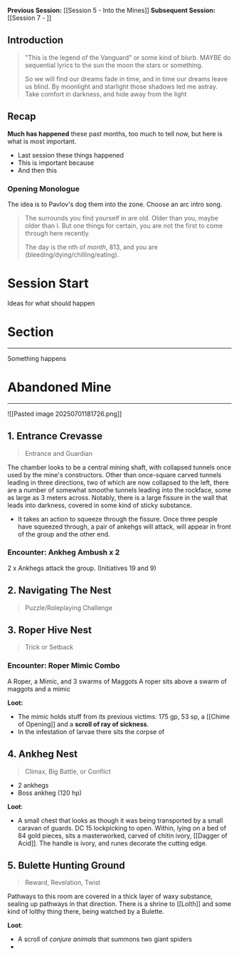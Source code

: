 **Previous Session:** [[Session 5 - Into the Mines]]
**Subsequent Session:** [[Session 7 - ]]
## Introduction
> "This is the legend of the Vanguard" or some kind of blurb. MAYBE do sequential lyrics to the sun the moon the stars or something.
> 
> So we will find our dreams fade in time, and in time our dreams leave us blind. By moonlight and starlight those shadows led me astray. Take comfort in darkness, and hide away from the light

## Recap
**Much has happened** these past months, too much to tell now, but here is what is most important.
- Last session these things happened
- This is important because
- And then this

### Opening Monologue
The idea is to Pavlov's dog them into the zone. Choose an arc intro song.

> The surrounds you find yourself in are old. Older than you, maybe older than I. But one things for certain, you are not the first to come through here recently.
> 
> The day is the nth of *month*, 813, and you are (bleeding/dying/chilling/eating).


# Session Start
Ideas for what should happen


# Section
---
Something happens


# Abandoned Mine
---
![[Pasted image 20250701181726.png]]
## 1. Entrance Crevasse
> Entrance and Guardian

The chamber looks to be a central mining shaft, with collapsed tunnels once used by the mine's constructors. Other than once-square carved tunnels leading in three directions, two of which are now collapsed to the left, there are a number of somewhat smoothe tunnels leading into the rockface, some as large as 3 meters across. Notably, there is a large fissure in the wall that leads into darkness, covered in some kind of sticky substance. 

- It takes an action to squeeze through the fissure. Once three people have squeezed through, a pair of ankehgs will attack, will appear in front of the group and the other end.

### Encounter: Ankheg Ambush x 2
2 x Ankhegs attack the group. (Initiatives 19 and 9)

## 2. Navigating The Nest
> Puzzle/Roleplaying Challenge

## 3. Roper Hive Nest
> Trick or Setback
### Encounter: Roper Mimic Combo
A Roper, a Mimic, and 3 swarms of Maggots
A roper sits above a swarm of maggots and a mimic

**Loot:** 
- The mimic holds stuff from its previous victims: 175 gp, 53 sp, a [[Chime of Opening]] and a **scroll of ray of sickness**.
- In the infestation of larvae there sits the corpse of 
## 4. Ankheg Nest
> Climax, Big Battle, or Conflict
- 2 ankhegs
- Boss ankheg (120 hp)

**Loot**: 
- A small chest that looks as though it was being transported by a small caravan of guards. DC 15 lockpicking to open. Within, lying on a bed of 84 gold pieces, sits a masterworked, carved of chitin ivory, [[Dagger of Acid]]. The handle is ivory, and runes decorate the cutting edge.
## 5. Bulette Hunting Ground
> Reward, Revelation, Twist

Pathways to this room are covered in a thick layer of waxy substance, sealing up pathways in that direction. There is a shrine to [[Lolth]] and some kind of lolthy thing there, being watched by a Bulette.

**Loot**:
- A scroll of *conjure animals* that summons two giant spiders
- 